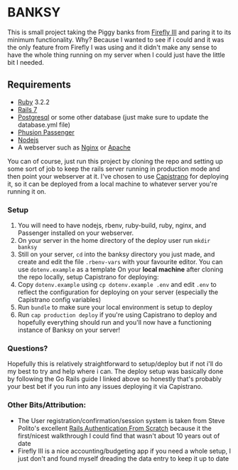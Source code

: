 # BANKSY

This is small project taking the Piggy banks from [Firefly III](https://github.com/firefly-iii/firefly-iii) 
and paring it to its minimum functionality. Why? Because I wanted to see if i could and it was the only feature
from Firefly I was using and it didn't make any sense to have the whole thing running on my server when I could
just have the little bit I needed.


## Requirements
- [Ruby](https://ruby-lang.org) 3.2.2
- [Rails 7](https://rubyonrails.org)
- [Postgresql](postgresql.org/) or some other database (just make sure to update the database.yml file)
- [Phusion Passenger](https://phusionpassenger.com)
- [Nodejs](https://nodejs.org)
- A webserver such as [Nginx](https://nginx.org) or [Apache](https://http://httpd.apache.org/)


You can of course, just run this project by cloning the repo and setting up some sort of job to keep
the rails server running in production mode and then point your webserver at it. I've chosen to use
[Capistrano](https://capistranorb.com/) for deploying it, so it can be deployed from a local machine 
to whatever server you're running it on.

### Setup
1. You will need to have nodejs, rbenv, ruby-build, ruby, nginx, and Passenger installed on your webserver.
2. On your server in the home directory of the deploy user run `mkdir banksy`
3. Still on your server, `cd` into the banksy directory you just made, and create and edit the file `.rbenv-vars` with your favourite editor. You can use `dotenv.example` as a template
On your **local machine** after cloning the repo locally, setup Capistrano for deploying:
4. Copy `dotenv.example` using `cp dotenv.example .env` and edit `.env` to reflect the configuration for deploying on your server (especially the Capistrano config variables)
5. Run `bundle` to make sure your local environment is setup to deploy
6. Run `cap production deploy` if you're using Capistrano to deploy and hopefully everything should run and you'll now have a functioning instance of Banksy on your server!

### Questions?
Hopefully this is relatively straightforward to setup/deploy but if not i'll do my best to try and help where i can. The deploy setup was basically done by following the Go Rails
guide I linked above so honestly that's probably your best bet if you run into any issues deploying it via Capistrano.

### Other Bits/Attribution:
- The User registration/confirmation/session system is taken from Steve Polito's excellent [Rails Authentication From Scratch](https://stevepolito.design/blog/rails-authentication-from-scratch) because it the first/nicest walkthrough I could find that wasn't about 10 years out of date
- Firefly III is a nice accounting/budgeting app if you need a whole setup, I just don't and found myself dreading the data entry to keep it up to date
